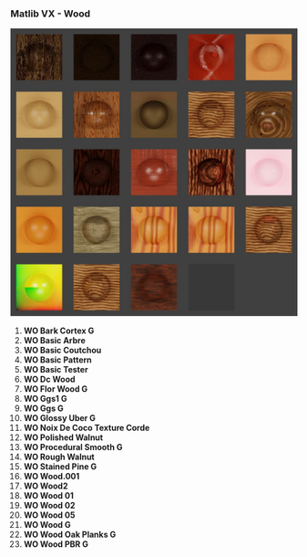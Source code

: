 ### Matlib VX - Wood

![Matlib VX Wood](https://github.com/don1138/blender-materials/blob/main/Matlib-VX/JPG/Matlib-VX-Wood.jpg)

1. **WO Bark Cortex G**
1. **WO Basic Arbre**
1. **WO Basic Coutchou**
1. **WO Basic Pattern**
1. **WO Basic Tester**
1. **WO Dc Wood**
1. **WO Flor Wood G**
1. **WO Ggs1 G**
1. **WO Ggs G**
1. **WO Glossy Uber G**
1. **WO Noix De Coco Texture Corde**
1. **WO Polished Walnut**
1. **WO Procedural Smooth G**
1. **WO Rough Walnut**
1. **WO Stained Pine G**
1. **WO Wood.001**
1. **WO Wood2**
1. **WO Wood 01**
1. **WO Wood 02**
1. **WO Wood 05**
1. **WO Wood G**
1. **WO Wood Oak Planks G**
1. **WO Wood PBR G**

